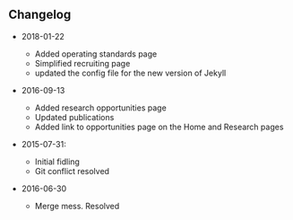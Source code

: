 ## Changelog

- 2018-01-22
    
    - Added operating standards page
    - Simplified recruiting page
    - updated the config file for the new version of Jekyll

- 2016-09-13

    - Added research opportunities page
    - Updated publications
    - Added link to opportunities page on the Home and Research pages

- 2015-07-31:

    - Initial fidling
    - Git conflict resolved

- 2016-06-30

    - Merge mess. Resolved
